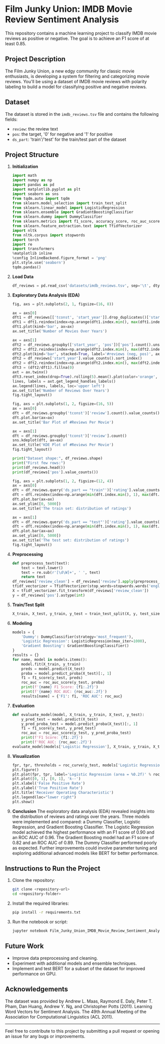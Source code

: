 # Film Junky Union: IMDB Movie Review Sentiment Analysis

This repository contains a machine learning project to classify IMDB movie reviews as positive or negative. The goal is to achieve an F1 score of at least 0.85.

## Project Description

The Film Junky Union, a new edgy community for classic movie enthusiasts, is developing a system for filtering and categorizing movie reviews. You'll be using a dataset of IMDB movie reviews with polarity labeling to build a model for classifying positive and negative reviews.

## Dataset

The dataset is stored in the `imdb_reviews.tsv` file and contains the following fields:
- `review`: the review text
- `pos`: the target, '0' for negative and '1' for positive
- `ds_part`: 'train'/'test' for the train/test part of the dataset

## Project Structure

1. **Initialization**
    ```python
    import math
    import numpy as np
    import pandas as pd
    import matplotlib.pyplot as plt
    import seaborn as sns
    from tqdm.auto import tqdm
    from sklearn.model_selection import train_test_split
    from sklearn.linear_model import LogisticRegression
    from sklearn.ensemble import GradientBoostingClassifier
    from sklearn.dummy import DummyClassifier
    from sklearn.metrics import f1_score, accuracy_score, roc_auc_score, precision_recall_curve, average_precision_score, roc_curve
    from sklearn.feature_extraction.text import TfidfVectorizer
    import nltk
    from nltk.corpus import stopwords
    import torch
    import re
    import transformers
    %matplotlib inline
    %config InlineBackend.figure_format = 'png'
    plt.style.use('seaborn')
    tqdm.pandas()
    ```

2. **Load Data**
    ```python
    df_reviews = pd.read_csv('datasets/imdb_reviews.tsv', sep='\t', dtype={'votes': 'Int64'})
    ```

3. **Exploratory Data Analysis (EDA)**
    ```python
    fig, axs = plt.subplots(2, 1, figsize=(16, 8))
    
    ax = axs[0]
    dft1 = df_reviews[['tconst', 'start_year']].drop_duplicates()['start_year'].value_counts().sort_index()
    dft1 = dft1.reindex(index=np.arange(dft1.index.min(), max(dft1.index.max(), 2021))).fillna(0)
    dft1.plot(kind='bar', ax=ax)
    ax.set_title('Number of Movies Over Years')
    
    ax = axs[1]
    dft2 = df_reviews.groupby(['start_year', 'pos'])['pos'].count().unstack()
    dft2 = dft2.reindex(index=np.arange(dft2.index.min(), max(dft2.index.max(), 2021))).fillna(0)
    dft2.plot(kind='bar', stacked=True, label='#reviews (neg, pos)', ax=ax)
    dft2 = df_reviews['start_year'].value_counts().sort_index()
    dft2 = dft2.reindex(index=np.arange(dft2.index.min(), max(dft2.index.max(), 2021))).fillna(0)
    dft3 = (dft2/dft1).fillna(0)
    axt = ax.twinx()
    dft3.reset_index(drop=True).rolling(5).mean().plot(color='orange', label='reviews per movie (avg over 5 years)', ax=axt)
    lines, labels = axt.get_legend_handles_labels()
    ax.legend(lines, labels, loc='upper left')
    ax.set_title('Number of Reviews Over Years')
    fig.tight_layout()

    fig, axs = plt.subplots(1, 2, figsize=(16, 5))
    ax = axs[0]
    dft = df_reviews.groupby('tconst')['review'].count().value_counts().sort_index()
    dft.plot.bar(ax=ax)
    ax.set_title('Bar Plot of #Reviews Per Movie')
    
    ax = axs[1]
    dft = df_reviews.groupby('tconst')['review'].count()
    sns.kdeplot(dft, ax=ax)
    ax.set_title('KDE Plot of #Reviews Per Movie')
    fig.tight_layout()

    print("Dataset shape:", df_reviews.shape)
    print("First few rows:")
    print(df_reviews.head())
    print(df_reviews['pos'].value_counts())

    fig, axs = plt.subplots(1, 2, figsize=(12, 4))
    ax = axs[0]
    dft = df_reviews.query('ds_part == "train"')['rating'].value_counts().sort_index()
    dft = dft.reindex(index=np.arange(min(dft.index.min(), 1), max(dft.index.max(), 11))).fillna(0)
    dft.plot.bar(ax=ax)
    ax.set_ylim([0, 5000])
    ax.set_title('The train set: distribution of ratings')
    
    ax = axs[1]
    dft = df_reviews.query('ds_part == "test"')['rating'].value_counts().sort_index()
    dft = dft.reindex(index=np.arange(min(dft.index.min(), 1), max(dft.index.max(), 11))).fillna(0)
    dft.plot.bar(ax=ax)
    ax.set_ylim([0, 5000])
    ax.set_title('The test set: distribution of ratings')
    fig.tight_layout()
    ```

4. **Preprocessing**
    ```python
    def preprocess_text(text):
        text = text.lower()
        text = re.sub(r'[\d\W]+', ' ', text)
        return text
    df_reviews['review_clean'] = df_reviews['review'].apply(preprocess_text)
    tfidf_vectorizer = TfidfVectorizer(stop_words=stopwords.words('english'))
    X = tfidf_vectorizer.fit_transform(df_reviews['review_clean'])
    y = df_reviews['pos'].astype(int)
    ```

5. **Train/Test Split**
    ```python
    X_train, X_test, y_train, y_test = train_test_split(X, y, test_size=0.2, random_state=42, stratify=y)
    ```

6. **Modeling**
    ```python
    models = {
        'Dummy': DummyClassifier(strategy='most_frequent'),
        'Logistic Regression': LogisticRegression(max_iter=1000),
        'Gradient Boosting': GradientBoostingClassifier()
    }
    results = {}
    for name, model in models.items():
        model.fit(X_train, y_train)
        preds = model.predict(X_test)
        proba = model.predict_proba(X_test)[:, 1]
        f1 = f1_score(y_test, preds)
        roc_auc = roc_auc_score(y_test, proba)
        print(f'{name} F1 Score: {f1:.2f}')
        print(f'{name} ROC AUC: {roc_auc:.2f}')
        results[name] = {'F1': f1, 'ROC AUC': roc_auc}
    ```

7. **Evaluation**
    ```python
    def evaluate_model(model, X_train, y_train, X_test, y_test):
        y_pred_test = model.predict(X_test)
        y_pred_proba_test = model.predict_proba(X_test)[:, 1]
        f1 = f1_score(y_test, y_pred_test)
        roc_auc = roc_auc_score(y_test, y_pred_proba_test)
        print(f'F1 Score: {f1:.2f}')
        print(f'ROC AUC: {roc_auc:.2f}')
    evaluate_model(models['Logistic Regression'], X_train, y_train, X_test, y_test)
    ```

8. **Visualization**
    ```python
    fpr, tpr, thresholds = roc_curve(y_test, models['Logistic Regression'].predict_proba(X_test)[:, 1])
    plt.figure()
    plt.plot(fpr, tpr, label='Logistic Regression (area = %0.2f)' % roc_auc)
    plt.plot([0, 1], [0, 1], 'k--')
    plt.xlabel('False Positive Rate')
    plt.ylabel('True Positive Rate')
    plt.title('Receiver Operating Characteristic')
    plt.legend(loc="lower right")
    plt.show()
    ```

9. **Conclusion**
    The exploratory data analysis (EDA) revealed insights into the distribution of reviews and ratings over the years. Three models were implemented and compared: a Dummy Classifier, Logistic Regression, and Gradient Boosting Classifier. The Logistic Regression model achieved the highest performance with an F1 score of 0.90 and an ROC AUC of 0.96. The Gradient Boosting model had an F1 score of 0.82 and an ROC AUC of 0.89. The Dummy Classifier performed poorly as expected. Further improvements could involve parameter tuning and exploring additional advanced models like BERT for better performance.

## Instructions to Run the Project

1. Clone the repository:
    ```bash
    git clone <repository-url>
    cd <repository-folder>
    ```

2. Install the required libraries:
    ```bash
    pip install -r requirements.txt
    ```

3. Run the notebook or script:
    ```bash
    jupyter notebook Film_Junky_Union_IMDB_Movie_Review_Sentiment_Analysis.ipynb
    ```

## Future Work

- Improve data preprocessing and cleaning.
- Experiment with additional models and ensemble techniques.
- Implement and test BERT for a subset of the dataset for improved performance on GPU.

## Acknowledgements

The dataset was provided by Andrew L. Maas, Raymond E. Daly, Peter T. Pham, Dan Huang, Andrew Y. Ng, and Christopher Potts (2011). Learning Word Vectors for Sentiment Analysis. The 49th Annual Meeting of the Association for Computational Linguistics (ACL 2011).

---

Feel free to contribute to this project by submitting a pull request or opening an issue for any bugs or improvements.
